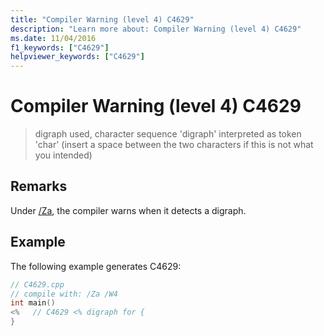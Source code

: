 ```yaml
---
title: "Compiler Warning (level 4) C4629"
description: "Learn more about: Compiler Warning (level 4) C4629"
ms.date: 11/04/2016
f1_keywords: ["C4629"]
helpviewer_keywords: ["C4629"]
---
```

# Compiler Warning (level 4) C4629

> digraph used, character sequence 'digraph' interpreted as token 'char' (insert a space between the two characters if this is not what you intended)

## Remarks

Under [/Za](../../build/reference/za-ze-disable-language-extensions.md), the compiler warns when it detects a digraph.

## Example

The following example generates C4629:

```cpp
// C4629.cpp
// compile with: /Za /W4
int main()
<%   // C4629 <% digraph for {
}
```
